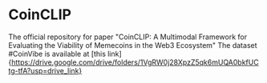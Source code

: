 # CoinCLIP
The official repository for paper "CoinCLIP: A Multimodal Framework for Evaluating the Viability of Memecoins in the Web3 Ecosystem"
The dataset #CoinVibe is available at \[this link]{https://drive.google.com/drive/folders/1VgRW0j28XpzZ5qk6mUQA0bkfUCtg-tfA?usp=drive_link}
